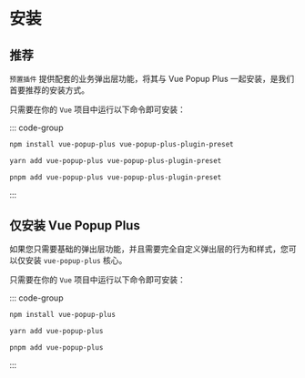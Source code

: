 # 安装

## 推荐

`预置插件` 提供配套的业务弹出层功能，将其与 Vue Popup Plus 一起安装，是我们首要推荐的安装方式。

只需要在你的 `Vue` 项目中运行以下命令即可安装：

::: code-group

```bash [npm]
npm install vue-popup-plus vue-popup-plus-plugin-preset
```

```bash [yarn]
yarn add vue-popup-plus vue-popup-plus-plugin-preset
```

```bash [pnpm]
pnpm add vue-popup-plus vue-popup-plus-plugin-preset
```

:::

## 仅安装 Vue Popup Plus

如果您只需要基础的弹出层功能，并且需要完全自定义弹出层的行为和样式，您可以仅安装 `vue-popup-plus` 核心。

只需要在你的 `Vue` 项目中运行以下命令即可安装：

::: code-group

```bash [npm]
npm install vue-popup-plus
```

```bash [yarn]
yarn add vue-popup-plus
```

```bash [pnpm]
pnpm add vue-popup-plus
```

:::
